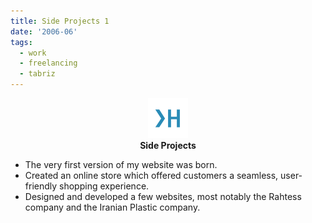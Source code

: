 ```yaml
---
title: Side Projects 1
date: '2006-06'
tags:
  - work
  - freelancing
  - tabriz
---
```

<p align='center'>
  <img src='/assets/fav/white.svg' height='64' /><br />
  <b>Side Projects</b>
</p>

* The very first version of my website was born.
* Created an online store which offered customers a seamless, user-friendly shopping experience.
* Designed and developed a few websites, most notably the Rahtess company and the Iranian Plastic company.
